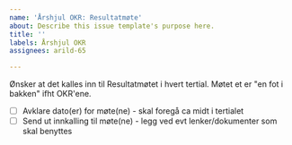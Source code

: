 ```yaml
---
name: 'Årshjul OKR: Resultatmøte'
about: Describe this issue template's purpose here.
title: ''
labels: Årshjul OKR
assignees: arild-65

---
```


Ønsker at det kalles inn til Resultatmøtet i hvert tertial. Møtet et er "en fot i bakken" ifht OKR'ene.
- [ ] Avklare dato(er) for møte(ne) - skal foregå ca midt i tertialet
- [ ] Send ut innkalling til møte(ne) - legg ved evt lenker/dokumenter som skal benyttes

